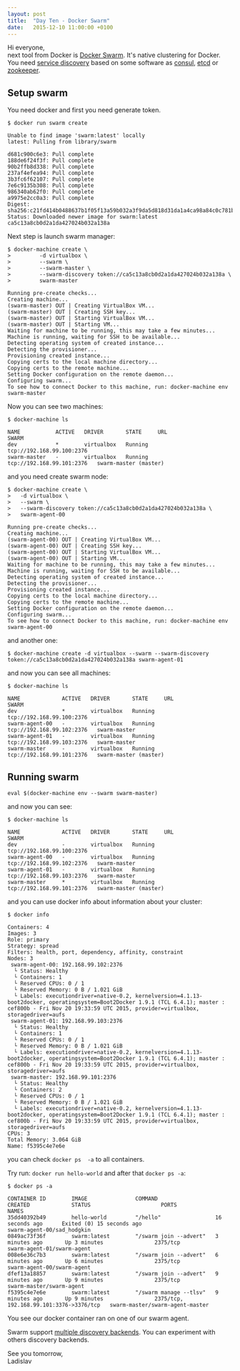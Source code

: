```yaml
---
layout: post
title:  "Day Ten - Docker Swarm"
date:   2015-12-10 11:00:00 +0100
---
```


Hi everyone,<br>
next tool from Docker is [Docker Swarm](https://docs.docker.com/swarm/). It's native clustering for Docker. You need [service discovery](https://www.nginx.com/blog/service-discovery-in-a-microservices-architecture/) based on some software as [consul](https://www.consul.io/), [etcd](https://coreos.com/etcd/docs/latest/) or [zookeeper](https://zookeeper.apache.org/).

## Setup swarm

You need docker and first you need generate token.

```
$ docker run swarm create

Unable to find image 'swarm:latest' locally
latest: Pulling from library/swarm

d681c900c6e3: Pull complete
188de6f24f3f: Pull complete
90b2ffb8d338: Pull complete
237af4efea94: Pull complete
3b3fc6f62107: Pull complete
7e6c9135b308: Pull complete
986340ab62f0: Pull complete
a9975e2cc0a3: Pull complete
Digest: sha256:c21fd414b0488637b1f05f13a59b032a3f9da5d818d31da1a4ca98a84c0c781b
Status: Downloaded newer image for swarm:latest
ca5c13a8cb0d2a1da427024b032a138a
```

Next step is launch swarm manager:

```
$ docker-machine create \
>         -d virtualbox \
>         --swarm \
>         --swarm-master \
>         --swarm-discovery token://ca5c13a8cb0d2a1da427024b032a138a \
>         swarm-master

Running pre-create checks...
Creating machine...
(swarm-master) OUT | Creating VirtualBox VM...
(swarm-master) OUT | Creating SSH key...
(swarm-master) OUT | Starting VirtualBox VM...
(swarm-master) OUT | Starting VM...
Waiting for machine to be running, this may take a few minutes...
Machine is running, waiting for SSH to be available...
Detecting operating system of created instance...
Detecting the provisioner...
Provisioning created instance...
Copying certs to the local machine directory...
Copying certs to the remote machine...
Setting Docker configuration on the remote daemon...
Configuring swarm...
To see how to connect Docker to this machine, run: docker-machine env swarm-master
```

Now you can see two machines:

```
$ docker-machine ls

NAME           ACTIVE   DRIVER       STATE     URL                         SWARM
dev            *        virtualbox   Running   tcp://192.168.99.100:2376
swarm-master   -        virtualbox   Running   tcp://192.168.99.101:2376   swarm-master (master)
```

and you need create swarm node:

```
$ docker-machine create \
>   -d virtualbox \
>   --swarm \
>   --swarm-discovery token://ca5c13a8cb0d2a1da427024b032a138a \
>   swarm-agent-00

Running pre-create checks...
Creating machine...
(swarm-agent-00) OUT | Creating VirtualBox VM...
(swarm-agent-00) OUT | Creating SSH key...
(swarm-agent-00) OUT | Starting VirtualBox VM...
(swarm-agent-00) OUT | Starting VM...
Waiting for machine to be running, this may take a few minutes...
Machine is running, waiting for SSH to be available...
Detecting operating system of created instance...
Detecting the provisioner...
Provisioning created instance...
Copying certs to the local machine directory...
Copying certs to the remote machine...
Setting Docker configuration on the remote daemon...
Configuring swarm...
To see how to connect Docker to this machine, run: docker-machine env swarm-agent-00
```

and another one:

```
$ docker-machine create -d virtualbox --swarm --swarm-discovery token://ca5c13a8cb0d2a1da427024b032a138a swarm-agent-01
```

and now you can see all machines:

```
$ docker-machine ls

NAME             ACTIVE   DRIVER       STATE     URL                         SWARM
dev              *        virtualbox   Running   tcp://192.168.99.100:2376
swarm-agent-00   -        virtualbox   Running   tcp://192.168.99.102:2376   swarm-master
swarm-agent-01   -        virtualbox   Running   tcp://192.168.99.103:2376   swarm-master
swarm-master     -        virtualbox   Running   tcp://192.168.99.101:2376   swarm-master (master)
```

## Running swarm

```
eval $(docker-machine env --swarm swarm-master)
```

 and now you can see:

```
$ docker-machine ls

NAME             ACTIVE   DRIVER       STATE     URL                         SWARM
dev              -        virtualbox   Running   tcp://192.168.99.100:2376
swarm-agent-00   -        virtualbox   Running   tcp://192.168.99.102:2376   swarm-master
swarm-agent-01   -        virtualbox   Running   tcp://192.168.99.103:2376   swarm-master
swarm-master     *        virtualbox   Running   tcp://192.168.99.101:2376   swarm-master (master)
```

and you can use docker info about information about your cluster:

```
$ docker info

Containers: 4
Images: 3
Role: primary
Strategy: spread
Filters: health, port, dependency, affinity, constraint
Nodes: 3
 swarm-agent-00: 192.168.99.102:2376
  └ Status: Healthy
  └ Containers: 1
  └ Reserved CPUs: 0 / 1
  └ Reserved Memory: 0 B / 1.021 GiB
  └ Labels: executiondriver=native-0.2, kernelversion=4.1.13-boot2docker, operatingsystem=Boot2Docker 1.9.1 (TCL 6.4.1); master : cef800b - Fri Nov 20 19:33:59 UTC 2015, provider=virtualbox, storagedriver=aufs
 swarm-agent-01: 192.168.99.103:2376
  └ Status: Healthy
  └ Containers: 1
  └ Reserved CPUs: 0 / 1
  └ Reserved Memory: 0 B / 1.021 GiB
  └ Labels: executiondriver=native-0.2, kernelversion=4.1.13-boot2docker, operatingsystem=Boot2Docker 1.9.1 (TCL 6.4.1); master : cef800b - Fri Nov 20 19:33:59 UTC 2015, provider=virtualbox, storagedriver=aufs
 swarm-master: 192.168.99.101:2376
  └ Status: Healthy
  └ Containers: 2
  └ Reserved CPUs: 0 / 1
  └ Reserved Memory: 0 B / 1.021 GiB
  └ Labels: executiondriver=native-0.2, kernelversion=4.1.13-boot2docker, operatingsystem=Boot2Docker 1.9.1 (TCL 6.4.1); master : cef800b - Fri Nov 20 19:33:59 UTC 2015, provider=virtualbox, storagedriver=aufs
CPUs: 3
Total Memory: 3.064 GiB
Name: f5395c4e7e6e
```

you can check `docker ps  -a` to all containers.

Try run: `docker run hello-world` and after that `docker ps -a`:

```
$ docker ps -a

CONTAINER ID        IMAGE               COMMAND                  CREATED             STATUS                      PORTS                                     NAMES
35dd40392b49        hello-world         "/hello"                 16 seconds ago      Exited (0) 15 seconds ago                                             swarm-agent-00/sad_hodgkin
0849ac73f36f        swarm:latest        "/swarm join --advert"   3 minutes ago       Up 3 minutes                2375/tcp                                  swarm-agent-01/swarm-agent
008e6e36c7b3        swarm:latest        "/swarm join --advert"   6 minutes ago       Up 6 minutes                2375/tcp                                  swarm-agent-00/swarm-agent
dfef13a18857        swarm:latest        "/swarm join --advert"   9 minutes ago       Up 9 minutes                2375/tcp                                  swarm-master/swarm-agent
f5395c4e7e6e        swarm:latest        "/swarm manage --tlsv"   9 minutes ago       Up 9 minutes                2375/tcp, 192.168.99.101:3376->3376/tcp   swarm-master/swarm-agent-master
```

You see our docker container ran on one of our swarm agent.

Swarm support [multiple discovery backends](https://docs.docker.com/swarm/discovery/). You can experiment with others discovery backends.

See you tomorrow,<br>
Ladislav
